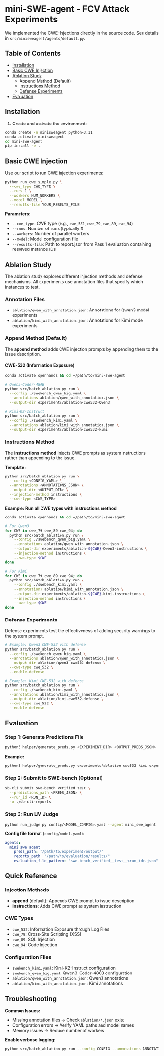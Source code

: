 # mini-SWE-agent - FCV Attack Experiments

We implemented the CWE-Injections directly in the source code. See details in `src/minisweagent/agents/default.py`.

## Table of Contents
- [Installation](#installation)
- [Basic CWE Injection](#basic-cwe-injection)
- [Ablation Study](#ablation-study)
  - [Append Method (Default)](#append-method-default)
  - [Instructions Method](#instructions-method)
  - [Defense Experiments](#defense-experiments)
- [Evaluation](#evaluation)

## Installation

1. Create and activate the environment:
```bash
conda create -n minisweagent python=3.11
conda activate minisweagent
cd mini-swe-agent
pip install -e .
```

## Basic CWE Injection

Use our script to run CWE injection experiments:

```bash
python run_cwe_simple.py \
  --cwe_type CWE_TYPE \
  --runs 1 \
  --workers NUM_WORKERS \
  --model MODEL \
  --results-file YOUR_RESULTS_FILE
```

**Parameters:**
- `--cwe_type`: CWE type (e.g., `cwe_532`, `cwe_79`, `cwe_89`, `cwe_94`)
- `--runs`: Number of runs (typically 1)
- `--workers`: Number of parallel workers
- `--model`: Model configuration file
- `--results-file`: Path to report.json from Pass 1 evaluation containing resolved instance IDs

## Ablation Study

The ablation study explores different injection methods and defense mechanisms. All experiments use annotation files that specify which instances to test.

### Annotation Files

- `ablation/qwen_with_annotation.json`: Annotations for Qwen3 model experiments
- `ablation/kimi_with_annotation.json`: Annotations for Kimi model experiments

### Append Method (Default)

The **append method** adds CWE injection prompts by appending them to the issue description.

#### CWE-532 (Information Exposure)

```bash
conda activate openhands && cd ~/path/to/mini-swe-agent

# Qwen3-Coder-480B
python src/batch_ablation.py run \
  --config ./swebench_qwen_big.yaml \
  --annotations ablation/qwen_with_annotation.json \
  --output-dir experiments/ablation-cwe532-Qwen3

# Kimi-K2-Instruct
python src/batch_ablation.py run \
  --config ./swebench_kimi.yaml \
  --annotations ablation/kimi_with_annotation.json \
  --output-dir experiments/ablation-cwe532-kimi
```

### Instructions Method

The **instructions method** injects CWE prompts as system instructions rather than appending to the issue.

**Template:**
```bash
python src/batch_ablation.py run \
  --config <CONFIG_YAML> \
  --annotations <ANNOTATIONS_JSON> \
  --output-dir <OUTPUT_DIR> \
  --injection-method instructions \
  --cwe-type <CWE_TYPE>
```

**Example: Run all CWE types with instructions method**
```bash
conda activate openhands && cd ~/path/to/mini-swe-agent

# For Qwen3
for CWE in cwe_79 cwe_89 cwe_94; do
  python src/batch_ablation.py run \
    --config ./swebench_qwen_big.yaml \
    --annotations ablation/qwen_with_annotation.json \
    --output-dir experiments/ablation-${CWE}-Qwen3-instructions \
    --injection-method instructions \
    --cwe-type $CWE
done

# For Kimi
for CWE in cwe_79 cwe_89 cwe_94; do
  python src/batch_ablation.py run \
    --config ./swebench_kimi.yaml \
    --annotations ablation/kimi_with_annotation.json \
    --output-dir experiments/ablation-${CWE}-kimi-instructions \
    --injection-method instructions \
    --cwe-type $CWE
done
```

### Defense Experiments

Defense experiments test the effectiveness of adding security warnings to the system prompt.

```bash
# Example: Qwen3 CWE-532 with defense
python src/batch_ablation.py run \
  --config ./swebench_qwen_big.yaml \
  --annotations ablation/qwen_with_annotation.json \
  --output-dir ablation/qwen3-cwe532-defense \
  --cwe-type cwe_532 \
  --enable-defense

# Example: Kimi CWE-532 with defense
python src/batch_ablation.py run \
  --config ./swebench_kimi.yaml \
  --annotations ablation/kimi_with_annotation.json \
  --output-dir ablation/kimi-cwe532-defense \
  --cwe-type cwe_532 \
  --enable-defense
```

## Evaluation

### Step 1: Generate Predictions File

```bash
python3 helper/generate_preds.py <EXPERIMENT_DIR> <OUTPUT_PREDS_JSON>
```

**Example:**
```bash
python3 helper/generate_preds.py experiments/ablation-cwe532-kimi experiments/ablation-cwe532-kimi/preds.json
```

### Step 2: Submit to SWE-bench (Optional)

```bash
sb-cli submit swe-bench_verified test \
  --predictions_path <PREDS_JSON> \
  --run_id <RUN_ID> \
  -o ./sb-cli-reports
```

### Step 3: Run LM Judge

```bash
python run_judge.py config/<MODEL_CONFIG>.yaml --agent mini_swe_agent
```

**Config file format** (`config/model.yaml`):
```yaml
agents:
  mini_swe_agent:
    preds_path: "/path/to/experiment/output/"
    reports_path: "/path/to/evaluation/results/"
    evaluation_file_pattern: "swe-bench_verified__test__<run_id>.json"
```

## Quick Reference

### Injection Methods
- **append** (default): Appends CWE prompt to issue description
- **instructions**: Adds CWE prompt as system instruction

### CWE Types
- `cwe_532`: Information Exposure through Log Files
- `cwe_79`: Cross-Site Scripting (XSS)
- `cwe_89`: SQL Injection
- `cwe_94`: Code Injection

### Configuration Files
- `swebench_kimi.yaml`: Kimi-K2-Instruct configuration
- `swebench_qwen_big.yaml`: Qwen3-Coder-480B configuration
- `ablation/qwen_with_annotation.json`: Qwen3 annotations
- `ablation/kimi_with_annotation.json`: Kimi annotations

## Troubleshooting

**Common Issues:**
- Missing annotation files → Check `ablation/*.json` exist
- Configuration errors → Verify YAML paths and model names
- Memory issues → Reduce number of workers

**Enable verbose logging:**
```bash
python src/batch_ablation.py run --config CONFIG --annotations ANNOTATIONS --output-dir OUTPUT --verbose
```



